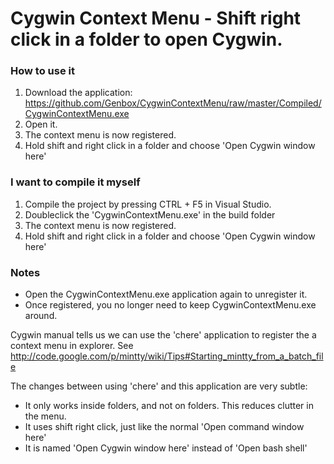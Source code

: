 # Cygwin Context Menu - Shift right click in a folder to open Cygwin.

### How to use it
1. Download the application: https://github.com/Genbox/CygwinContextMenu/raw/master/Compiled/CygwinContextMenu.exe
2. Open it.
3. The context menu is now registered.
4. Hold shift and right click in a folder and choose 'Open Cygwin window here'

### I want to compile it myself
1. Compile the project by pressing CTRL + F5 in Visual Studio.
2. Doubleclick the 'CygwinContextMenu.exe' in the build folder
3. The context menu is now registered.
4. Hold shift and right click in a folder and choose 'Open Cygwin window here'

### Notes
* Open the CygwinContextMenu.exe application again to unregister it.
* Once registered, you no longer need to keep CygwinContextMenu.exe around.

Cygwin manual tells us we can use the 'chere' application to register the a context menu in explorer.
See http://code.google.com/p/mintty/wiki/Tips#Starting_mintty_from_a_batch_file

The changes between using 'chere' and this application are very subtle:
* It only works inside folders, and not on folders. This reduces clutter in the menu.
* It uses shift right click, just like the normal 'Open command window here'
* It is named 'Open Cygwin window here' instead of 'Open bash shell'